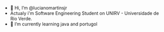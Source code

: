 - 👋 Hi, I’m @lucianomartinsjr
- Actualy i'm Software Engineering Student on UNIRV - Universidade de Rio Verde.
- 🌱 I’m currently learning java and portugol

